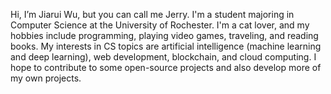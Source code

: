 Hi, I’m Jiarui Wu, but you can call me Jerry. I'm a student majoring in Computer Science at the University of Rochester.
I'm a cat lover, and my hobbies include programming, playing video games, traveling, and reading books.
My interests in CS topics are artificial intelligence (machine learning and deep learning), web development, blockchain, and cloud computing.
I hope to contribute to some open-source projects and also develop more of my own projects.
